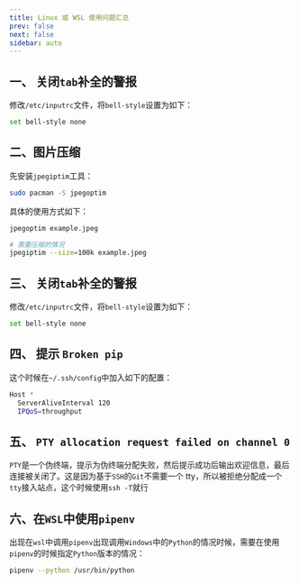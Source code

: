 ```yaml
---
title: Linux 或 WSL 使用问题汇总
prev: false
next: false
sidebar: auto
---
```


## 一、 关闭`tab`补全的警报

修改`/etc/inputrc`文件，将`bell-style`设置为如下：

```bash
set bell-style none
```

## 二、图片压缩

先安装`jpegiptim`工具：

```bash
sudo pacman -S jpegoptim
```

具体的使用方式如下：

```bash
jpegoptim example.jpeg

# 需要压缩的情况
jpegiptim --size=100k example.jpeg
```

## 三、 关闭`tab`补全的警报

修改`/etc/inputrc`文件，将`bell-style`设置为如下：

```bash
set bell-style none
```

## 四、 提示 `Broken pip`

这个时候在`~/.ssh/config`中加入如下的配置：

```bash
Host *
  ServerAliveInterval 120
  IPQoS=throughput
```

## 五、 `PTY allocation request failed on channel 0`

`PTY`是一个伪终端，提示为伪终端分配失败，然后提示成功后输出欢迎信息，最后连接被关闭了。这是因为基于`SSH`的`Git`不需要一个 tty，所以被拒绝分配成一个`tty`接入站点，这个时候使用`ssh -T`就行

## 六、在`WSL`中使用`pipenv`

出现在`wsl`中调用`pipenv`出现调用`Windows`中的`Python`的情况时候，需要在使用`pipenv`的时候指定`Python`版本的情况：

```bash
pipenv --python /usr/bin/python
```
